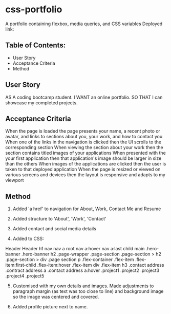 # css-portfolio
A portfolio containing flexbox, media queries, and CSS variables
Deployed link: 

## Table of Contents:
- User Story
- Acceptance Criteria
- Method

## User Story
AS A coding bootcamp student. I WANT an online portfolio. SO THAT I can showcase my completed projects.

## Acceptance Criteria
When the page is loaded the page presents your name, a recent photo or avatar, and links to sections about you, your work, and how to contact you
When one of the links in the navigation is clicked then the UI scrolls to the corresponding section
When viewing the section about your work then the section contains titled images of your applications
When presented with the your first application then that application's image should be larger in size than the others
When images of the applications are clicked then the user is taken to that deployed application
When the page is resized or viewed on various screens and devices then the layout is responsive and adapts to my viewport

## Method

1. Added 'a href' to navigation for About, Work, Contact Me and Resume

2. Added structure to 'About', 'Work', 'Contact'

3. Added contact and social media details

4. Added to CSS:

Header
Header h1
nav 
nav a
root
nav a:hover
nav a:last child
main
.hero-banner
.hero-banner h2
.page-wrapper
.page-section
.page-section > h2
.page-section > div
.page section p
.flex-container
.flex-item
.flex-item:first-child
.flex-item:hover
.flex-item div
.flex-item h3
.contact address
.contract address a
.contact address a:hover
.project1
.project2
.project3
.project4
.project5

5. Customised with my own details and images. Made adjustments to paragraph margin (as text was too close to line) and background image so the image was centered and covered.

6. Added profile picture next to name.

